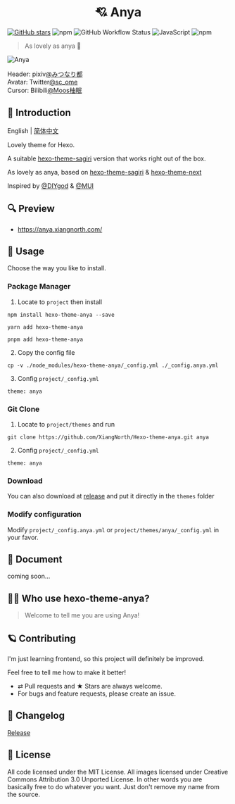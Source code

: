 <h1 align="center">💘 Anya</h1>

[![GitHub stars](https://img.shields.io/github/stars/XiangNorth/Hexo-theme-anya?logo=Github&style=for-the-badge)](https://github.com/XiangNorth/Hexo-theme-anya/stargazers)
![npm](https://img.shields.io/npm/v/hexo-theme-anya?logo=npm&style=for-the-badge)
![GitHub Workflow Status](https://img.shields.io/github/workflow/status/xiangnorth/hexo-theme-anya/Release?logo=github&style=for-the-badge)
![JavaScript](https://img.shields.io/badge/JavaScript-F7DF1E?style=for-the-badge&logo=javascript&logoColor=black)
![npm](https://img.shields.io/npm/dt/hexo-theme-anya?logo=npm&style=for-the-badge)

> As lovely as anya 🍓

![Anya](https://cdn.jsdelivr.net/gh/XiangNorth/Living-room-for-Pic@main/2022/07/YR9spp.png)

Header: pixiv[@みつなり都](https://www.pixiv.net/users/7849704)  
Avatar: Twitter[@sc_ome](https://twitter.com/sc_ome/status/1218826941555363842)  
Cursor: Bilibili[@Moos柚眠](https://www.bilibili.com/video/BV1PY411u75g)

## 💫 Introduction

English | [简体中文](./README_SC.md)

Lovely theme for Hexo.

A suitable [hexo-theme-sagiri](https://github.com/diygod/hexo-theme-sagiri) version that works right out of the box.

As lovely as anya, based on [hexo-theme-sagiri](https://github.com/diygod/hexo-theme-sagiri) & [hexo-theme-next](https://github.com/iissnan/hexo-theme-next) 

Inspired by [@DIYgod](https://diygod.me) & [@MUI](https://mui.com)

## 🔍 Preview

- https://anya.xiangnorth.com/

## 🚀 Usage

Choose the way you like to install.

### Package Manager

1. Locate to `project` then install
   
```
npm install hexo-theme-anya --save
```
```
yarn add hexo-theme-anya
```
```
pnpm add hexo-theme-anya
```

2. Copy the config file

```
cp -v ./node_modules/hexo-theme-anya/_config.yml ./_config.anya.yml
```

3. Config `project/_config.yml`

```
theme: anya
```

### Git Clone

1. Locate to `project/themes` and run
   
```
git clone https://github.com/XiangNorth/Hexo-theme-anya.git anya
```

2. Config `project/_config.yml`
   
```
theme: anya
```

### Download

You can also download at [release](https://github.com/XiangNorth/Hexo-theme-anya/releases) and put it directly in the `themes` folder

### Modify configuration

Modify `project/_config.anya.yml` or `project/themes/anya/_config.yml` in your favor.

## 📖 Document

coming soon...

## 👬🏻 Who use hexo-theme-anya?

> Welcome to tell me you are using Anya!

## 🪐 Contributing

I'm just learning frontend, so this project will definitely be improved.

Feel free to tell me how to make it better!

- ⇄ Pull requests and ★ Stars are always welcome.
- For bugs and feature requests, please create an issue.

## 🔖 Changelog

[Release](https://github.com/XiangNorth/Hexo-theme-anya/releases)

## 🍟 License

All code licensed under the MIT License. All images licensed under Creative Commons Attribution 3.0 Unported License. In other words you are basically free to do whatever you want. Just don't remove my name from the source.
